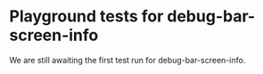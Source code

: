 # Playground tests for debug-bar-screen-info
We are still awaiting the first test run for debug-bar-screen-info.
